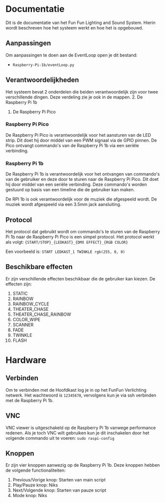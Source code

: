 # Documentatie
Dit is de documentatie van het Fun Fun Lighting and Sound System. Hierin wordt beschreven hoe het systeem werkt en hoe het is opgebouwd.

## Aanpassingen
Om aanpassingen te doen aan de EventLoop open je dit bestand:

- `Raspberry-Pi-1b/eventLoop.py`

## Verantwoordelijkheden
Het systeem bevat 2 onderdelen die beiden verantwoordelijk zijn voor twee verschillende dingen. Deze verdeling zie je ook in de mappen.
2. De Raspberry Pi 1b
1. De Raspberry Pi Pico

### Raspberry Pi Pico
De Raspberry Pi Pico is verantwoordelijk voor het aansturen van de LED strip. Dit doet hij door middel van een PWM signaal via de GPIO pinnen. De Pico ontvangt commando's van de Raspberry Pi 1b via een seriële verbinding.

### Raspberry Pi 1b
De Raspberry Pi 1b is verantwoordelijk voor het ontvangen van commando's van de gebruiker en deze door te sturen naar de Raspberry Pi Pico. Dit doet hij door middel van een seriële verbinding. Deze commando's worden gestuurd op basis van een timeline die de gebruiker kan maken.

De RPI 1b is ook verantwoordelijk voor de muziek die afgespeeld wordt. De muziek wordt afgespeeld via een 3.5mm jack aansluiting.

## Protocol
Het protocol dat gebruikt wordt om commando's te sturen van de Raspberry Pi 1b naar de Raspberry Pi Pico is een simpel protocol. Het protocol werkt als volgt:
`{START/STOP}_{LEDKAST}_{DMX EFFECT}_{RGB COLOR}`

Een voorbeeld is:
`START LEDKAST_1 TWINKLE rgb(255, 0, 0)`

## Beschikbare effecten
Er zijn verschillende effecten beschikbaar die de gebruiker kan kiezen. De effecten zijn:
1. STATIC
2. RAINBOW
3. RAINBOW_CYCLE
4. THEATER_CHASE
5. THEATER_CHASE_RAINBOW
6. COLOR_WIPE
7. SCANNER
8. FADE
9. TWINKLE
10. FLASH


# Hardware
## Verbinden
Om te verbinden met de Hoofdkast log je in op het FunFun Verlichting netwerk. Het wachtwoord is `12345678`, vervolgens kun je via ssh verbinden met de Raspberry Pi 1b.

## VNC
VNC viewer is uitgeschakeld op de Raspberry Pi 1b vanwege performance redenen. Als je toch VNC wilt gebruiken kun je dit inschakelen door het volgende commando uit te voeren:
`sudo raspi-config`

## Knoppen
Er zijn vier knoppen aanwezig op de Raspberry Pi 1b. Deze knoppen hebben de volgende functionaliteiten:
1. Previous/Vorige knop: Starten van main script
2. Play/Pauze knop: Niks
3. Next/Volgende knop: Starten van pauze script
4. Mode knop: Niks